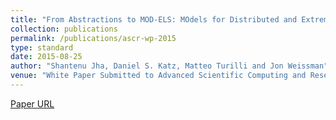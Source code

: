 ```yaml
---
title: "From Abstractions to MOD-ELS: MOdels for Distributed and Extremely Large-scale Science"
collection: publications
permalink: /publications/ascr-wp-2015
type: standard
date: 2015-08-25
author: "Shantenu Jha, Daniel S. Katz, Matteo Turilli and Jon Weissman"
venue: "White Paper Submitted to Advanced Scientific Computing and Research, DOE Office of Science"
---
```

[Paper URL](https://zenodo.org/deposit/91947/)